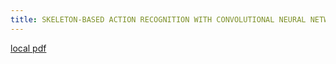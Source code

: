 ```yaml
---
title: SKELETON-BASED ACTION RECOGNITION WITH CONVOLUTIONAL NEURAL NETWORKS
---
```


[local pdf](../../../pdfs/SKELETON-BASED%20ACTION%20RECOGNITION%20WITH%20CONVOLUTIONAL%20NEURAL%20NETWORKS.pdf)